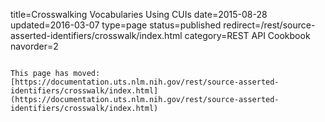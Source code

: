 title=Crosswalking Vocabularies Using CUIs
date=2015-08-28
updated=2016-03-07
type=page
status=published
redirect=/rest/source-asserted-identifiers/crosswalk/index.html
category=REST API Cookbook
navorder=2
~~~~~~

This page has moved: [https://documentation.uts.nlm.nih.gov/rest/source-asserted-identifiers/crosswalk/index.html](https://documentation.uts.nlm.nih.gov/rest/source-asserted-identifiers/crosswalk/index.html)
